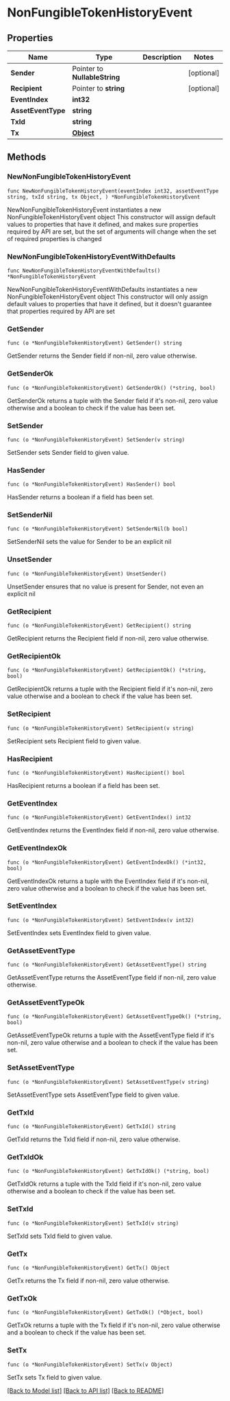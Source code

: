 # NonFungibleTokenHistoryEvent

## Properties

Name | Type | Description | Notes
------------ | ------------- | ------------- | -------------
**Sender** | Pointer to **NullableString** |  | [optional] 
**Recipient** | Pointer to **string** |  | [optional] 
**EventIndex** | **int32** |  | 
**AssetEventType** | **string** |  | 
**TxId** | **string** |  | 
**Tx** | [**Object**](Object.md) |  | 

## Methods

### NewNonFungibleTokenHistoryEvent

`func NewNonFungibleTokenHistoryEvent(eventIndex int32, assetEventType string, txId string, tx Object, ) *NonFungibleTokenHistoryEvent`

NewNonFungibleTokenHistoryEvent instantiates a new NonFungibleTokenHistoryEvent object
This constructor will assign default values to properties that have it defined,
and makes sure properties required by API are set, but the set of arguments
will change when the set of required properties is changed

### NewNonFungibleTokenHistoryEventWithDefaults

`func NewNonFungibleTokenHistoryEventWithDefaults() *NonFungibleTokenHistoryEvent`

NewNonFungibleTokenHistoryEventWithDefaults instantiates a new NonFungibleTokenHistoryEvent object
This constructor will only assign default values to properties that have it defined,
but it doesn't guarantee that properties required by API are set

### GetSender

`func (o *NonFungibleTokenHistoryEvent) GetSender() string`

GetSender returns the Sender field if non-nil, zero value otherwise.

### GetSenderOk

`func (o *NonFungibleTokenHistoryEvent) GetSenderOk() (*string, bool)`

GetSenderOk returns a tuple with the Sender field if it's non-nil, zero value otherwise
and a boolean to check if the value has been set.

### SetSender

`func (o *NonFungibleTokenHistoryEvent) SetSender(v string)`

SetSender sets Sender field to given value.

### HasSender

`func (o *NonFungibleTokenHistoryEvent) HasSender() bool`

HasSender returns a boolean if a field has been set.

### SetSenderNil

`func (o *NonFungibleTokenHistoryEvent) SetSenderNil(b bool)`

 SetSenderNil sets the value for Sender to be an explicit nil

### UnsetSender
`func (o *NonFungibleTokenHistoryEvent) UnsetSender()`

UnsetSender ensures that no value is present for Sender, not even an explicit nil
### GetRecipient

`func (o *NonFungibleTokenHistoryEvent) GetRecipient() string`

GetRecipient returns the Recipient field if non-nil, zero value otherwise.

### GetRecipientOk

`func (o *NonFungibleTokenHistoryEvent) GetRecipientOk() (*string, bool)`

GetRecipientOk returns a tuple with the Recipient field if it's non-nil, zero value otherwise
and a boolean to check if the value has been set.

### SetRecipient

`func (o *NonFungibleTokenHistoryEvent) SetRecipient(v string)`

SetRecipient sets Recipient field to given value.

### HasRecipient

`func (o *NonFungibleTokenHistoryEvent) HasRecipient() bool`

HasRecipient returns a boolean if a field has been set.

### GetEventIndex

`func (o *NonFungibleTokenHistoryEvent) GetEventIndex() int32`

GetEventIndex returns the EventIndex field if non-nil, zero value otherwise.

### GetEventIndexOk

`func (o *NonFungibleTokenHistoryEvent) GetEventIndexOk() (*int32, bool)`

GetEventIndexOk returns a tuple with the EventIndex field if it's non-nil, zero value otherwise
and a boolean to check if the value has been set.

### SetEventIndex

`func (o *NonFungibleTokenHistoryEvent) SetEventIndex(v int32)`

SetEventIndex sets EventIndex field to given value.


### GetAssetEventType

`func (o *NonFungibleTokenHistoryEvent) GetAssetEventType() string`

GetAssetEventType returns the AssetEventType field if non-nil, zero value otherwise.

### GetAssetEventTypeOk

`func (o *NonFungibleTokenHistoryEvent) GetAssetEventTypeOk() (*string, bool)`

GetAssetEventTypeOk returns a tuple with the AssetEventType field if it's non-nil, zero value otherwise
and a boolean to check if the value has been set.

### SetAssetEventType

`func (o *NonFungibleTokenHistoryEvent) SetAssetEventType(v string)`

SetAssetEventType sets AssetEventType field to given value.


### GetTxId

`func (o *NonFungibleTokenHistoryEvent) GetTxId() string`

GetTxId returns the TxId field if non-nil, zero value otherwise.

### GetTxIdOk

`func (o *NonFungibleTokenHistoryEvent) GetTxIdOk() (*string, bool)`

GetTxIdOk returns a tuple with the TxId field if it's non-nil, zero value otherwise
and a boolean to check if the value has been set.

### SetTxId

`func (o *NonFungibleTokenHistoryEvent) SetTxId(v string)`

SetTxId sets TxId field to given value.


### GetTx

`func (o *NonFungibleTokenHistoryEvent) GetTx() Object`

GetTx returns the Tx field if non-nil, zero value otherwise.

### GetTxOk

`func (o *NonFungibleTokenHistoryEvent) GetTxOk() (*Object, bool)`

GetTxOk returns a tuple with the Tx field if it's non-nil, zero value otherwise
and a boolean to check if the value has been set.

### SetTx

`func (o *NonFungibleTokenHistoryEvent) SetTx(v Object)`

SetTx sets Tx field to given value.



[[Back to Model list]](../README.md#documentation-for-models) [[Back to API list]](../README.md#documentation-for-api-endpoints) [[Back to README]](../README.md)


